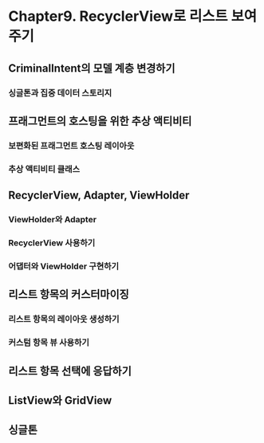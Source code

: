 # Chapter9. RecyclerView로 리스트 보여주기

## CriminalIntent의 모델 계층 변경하기

### 싱글톤과 집중 데이터 스토리지

## 프래그먼트의 호스팅을 위한 추상 액티비티

### 보편화된 프래그먼트 호스팅 레이아웃

### 추상 액티비티 클래스

## RecyclerView, Adapter, ViewHolder

### ViewHolder와 Adapter

### RecyclerView 사용하기

### 어댑터와 ViewHolder 구현하기

## 리스트 항목의 커스터마이징

### 리스트 항목의 레이아웃 생성하기

### 커스텀 항목 뷰 사용하기

## 리스트 항목 선택에 응답하기

## ListView와 GridView

## 싱글톤